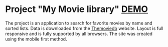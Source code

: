 # Project "My Movie library" [DEMO](https://gitprzemek.github.io/movie-library/)

The project is an application to search for favorite movies by name and sorted lists. Data is downloaded from the [Themoviedb](https://www.themoviedb.org/) website.
Layout is full responsive and is fully supported by all browsers. The site was created using the mobile first method.
